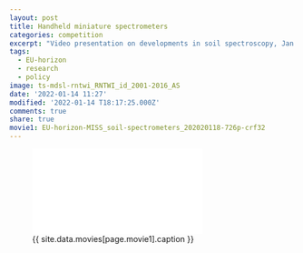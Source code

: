 ```yaml
---
layout: post
title: Handheld miniature spectrometers
categories: competition
excerpt: "Video presentation on developments in soil spectroscopy, Jan 2022"
tags:
  - EU-horizon
  - research
  - policy
image: ts-mdsl-rntwi_RNTWI_id_2001-2016_AS
date: '2022-01-14 11:27'
modified: '2022-01-14 T18:17:25.000Z'
comments: true
share: true
movie1: EU-horizon-MISS_soil-spectrometers_202020118-726p-crf32
---
```


<figure>
<iframe src="{{ site.commonurl }}/movies/{{ site.data.movies[page.movie1].file }}" width="{{ site.data.movies[page.movie1].width }}" height="{{ site.data.movies[page.movie1].height }}" frameborder="0">
</iframe>
<figcaption> {{ site.data.movies[page.movie1].caption }} </figcaption>
</figure>

